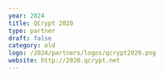 ```yaml
---
year: 2024
title: QCrypt 2020
type: partner
draft: false
category: old
logo: /2024/partners/logos/qcrypt2020.png
website: http://2020.qcrypt.net
---
```

